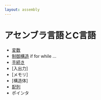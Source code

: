 ```yaml
---
layout: assembly
---
```

# アセンブラ言語とC言語

* [変数](variable.html)
* [制御構造](control-flow.html) if for while ...
* [手続き](subroutine.html)
* [入出力]
* [メモリ]
* [構造体]
* [配列](../ref-asm/array.html)
* ポインタ

